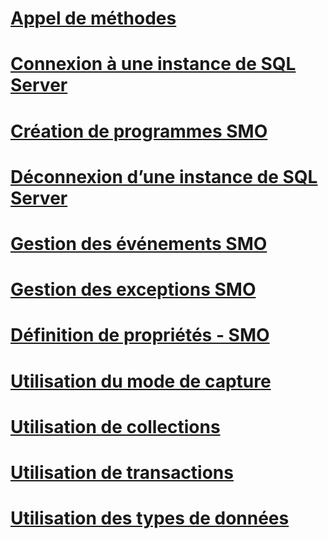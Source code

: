 # [Appel de méthodes](calling-methods.md)
# [Connexion à une instance de SQL Server](connecting-to-an-instance-of-sql-server.md)
# [Création de programmes SMO](creating-smo-programs.md)
# [Déconnexion d’une instance de SQL Server](disconnecting-from-an-instance-of-sql-server.md)
# [Gestion des événements SMO](handling-smo-events.md)
# [Gestion des exceptions SMO](handling-smo-exceptions.md)
# [Définition de propriétés - SMO](setting-properties-smo.md)
# [Utilisation du mode de capture](using-capture-mode.md)
# [Utilisation de collections](using-collections.md)
# [Utilisation de transactions](using-transactions.md)
# [Utilisation des types de données](working-with-data-types.md)

